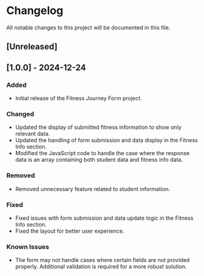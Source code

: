 # Changelog

All notable changes to this project will be documented in this file.

## [Unreleased]

## [1.0.0] - 2024-12-24
### Added
- Initial release of the Fitness Journey Form project.

### Changed
- Updated the display of submitted fitness information to show only relevant data.
- Updated the handling of form submission and data display in the Fitness Info section.
- Modified the JavaScript code to handle the case where the response data is an array containing both student data and fitness info data.

### Removed
- Removed unnecessary feature related to student information.

### Fixed
- Fixed issues with form submission and data update logic in the Fitness Info section.
- Fixed the layout for better user experience.

### Known Issues
- The form may not handle cases where certain fields are not provided properly. Additional validation is required for a more robust solution.

